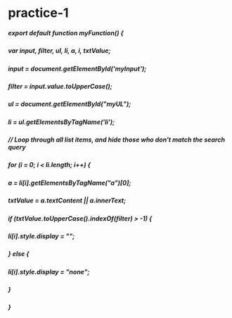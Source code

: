 # practice-1
##### export default function myFunction() {
##### var input, filter, ul, li, a, i, txtValue;
##### input = document.getElementById('myInput');
##### filter = input.value.toUpperCase();
##### ul = document.getElementById("myUL");
##### li = ul.getElementsByTagName('li');
##### 
#####   // Loop through all list items, and hide those who don't match the search query
##### for (i = 0; i < li.length; i++) {
#####     a = li[i].getElementsByTagName("a")[0];
#####     txtValue = a.textContent || a.innerText;
#####     if (txtValue.toUpperCase().indexOf(filter) > -1) {
##### li[i].style.display = "";
#####     } else {
##### li[i].style.display = "none";
#####     }
##### }
